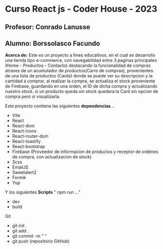 # Curso React js - Coder House - 2023
## **Profesor**: Conrado Lanusse
## **Alumno**: Borssolasco Facundo


**Acerca de:** Este es un proyecto a fines educativos, en el cual se desarrollo una tienda tipo e-commerce, con navegabilidad entre 3 paginas principales (Home - Productos - Contacto) destacando la funcionalidad de compras atraves de un acumulador de productos(Carro de compras), provenientes de una lista de productos (Cards) donde se puede ver su descripcion y la cantidad a comprar, al realizar la compra, se actualiza el stock proveniente de Firebase, guardando en una orden, el ID de dicha compra y actualizando nuestro stock. si un producto queda sin stock quedara la Card sin opcion de compra pero si visualizarla.


Este proyecto contiene las siguientes **dependencias**...
* Vite
* React 
* React-dom 
* React-icons 
* React-router-dom  
* React-toastify 
* React-bootstrap
* Firebase (Proveedor de informacion de productos y receptor de ordenes de compra, con actualizacion de stock)
* Scss
* EmailJS
* Sweetalert2
* Formik
* Yup

Y los siguientes **Scripts** " npm run ..."

* dev
* build


Git 

* git init 
* git add .
* git commit -m " "
* git push (repositorio GitHub)